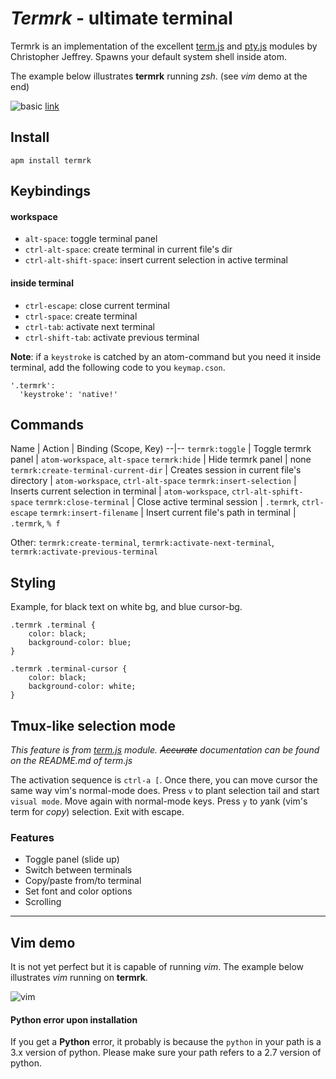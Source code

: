 # *Termrk* - ultimate terminal

Termrk is an implementation of the excellent [term.js][term] and [pty.js][pty] modules by Christopher Jeffrey.
Spawns your default system shell inside atom.

The example below illustrates **termrk** running *zsh*. (see *vim* demo at the end)

![basic](http://raw.githubusercontent.com/romgrk/termrk/master/static/out.gif)
[link](http://raw.githubusercontent.com/romgrk/termrk/master/static/out.gif)

## Install

```
apm install termrk
```

## Keybindings

#### workspace

- `alt-space`:      toggle terminal panel
- `ctrl-alt-space`: create terminal in current file's dir
- `ctrl-alt-shift-space`: insert current selection in active terminal

#### inside terminal

- `ctrl-escape`:    close current terminal
- `ctrl-space`:     create terminal
- `ctrl-tab`:       activate next terminal
- `ctrl-shift-tab`: activate previous terminal

**Note**: if a `keystroke` is catched by an atom-command but you need it inside terminal, add the following code to you `keymap.cson`.

```
'.termrk':
  'keystroke': 'native!'
```

## Commands

Name | Action | Binding (Scope, Key)
--|--
`termrk:toggle` | Toggle termrk panel | `atom-workspace`, `alt-space`
`termrk:hide` | Hide termrk panel | none
`termrk:create-terminal-current-dir` | Creates session in current file's directory | `atom-workspace`, `ctrl-alt-space`
`termrk:insert-selection` | Inserts current selection in terminal | `atom-workspace`, `ctrl-alt-sphift-space`
`termrk:close-terminal` | Close active terminal session | `.termrk`, `ctrl-escape`
`termrk:insert-filename` | Insert current file's path in terminal | `.termrk`, `% f`

Other:
`termrk:create-terminal`, `termrk:activate-next-terminal`,
`termrk:activate-previous-terminal`

## Styling

Example, for black text on white bg, and blue cursor-bg.

```less
.termrk .terminal {
    color: black;
    background-color: blue;
}

.termrk .terminal-cursor {
    color: black;
    background-color: white;
}
```

## Tmux-like selection mode

*This feature is from [term.js][term] module. ~~Accurate~~ documentation can be found on the README.md of term.js*

The activation sequence is `ctrl-a [`. Once there, you can move cursor the same way vim's normal-mode does. Press `v` to plant selection tail and start `visual mode`. Move again with normal-mode keys. Press `y` to *y*ank (vim's term for *copy*) selection.
Exit with escape.


### Features
- Toggle panel (slide up)
- Switch between terminals
- Copy/paste from/to terminal
- Set font and color options
- Scrolling

___

## Vim demo

It is not yet perfect but it is capable of running *vim*.
The example below illustrates *vim* running on **termrk**.

![vim](http://raw.githubusercontent.com/romgrk/termrk/master/static/vim.gif)


#### Python error upon installation
If you get a **Python** error, it probably is because the `python` in your path
is a 3.x version of python. Please make sure your path refers to a 2.7 version of python.

[term]: https://github.com/chjj/term.js
[pty]:  https://github.com/chjj/pty.js
